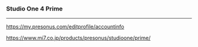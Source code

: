 ### Studio One 4 Prime
---
https://my.presonus.com/editprofile/accountinfo


https://www.mi7.co.jp/products/presonus/studioone/prime/

```
```

```
```

```
```


